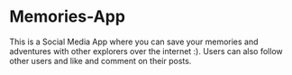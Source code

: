 # Memories-App
This is a Social Media App where you can save your memories and adventures with other explorers over the internet :).
Users can also follow other users and like and comment on their posts.
